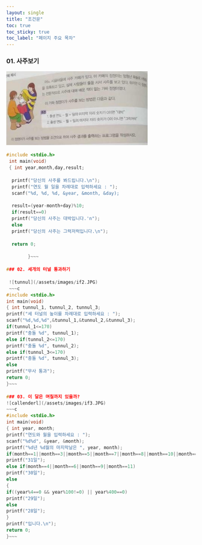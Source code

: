 ```yaml
---
layout: single
title: "조건문"
toc: true
toc_sticky: true
toc_label: "페이지 주요 목차"
---
```


### 01. 사주보기
![saju](/assets/images/if1.JPG)
~~~c
#include <stdio.h>
 int main(void)
 { int year,month,day,result;
  
  printf("당신의 사주를 봐드립니다.\n");   
  printf("연도 월 일을 차례대로 입력하세요 : ");   
  scanf("%d, %d, %d, &year, &month, &day);   
        
  result=(year-month+day)%10;   
  if(result==0)   
  printf("당신의 사주는 대박입니다.'n");   
  else   
  printf("당신의 사주는 그럭저럭입니다.\n");   
  
  return 0;   
        
        }~~~   
        
### 02. 세개의 터널 통과하기   

 ![tunnul](/assets/images/if2.JPG)   
 ~~~c   
#include <stdio.h>   
int main(void)   
{ int tunnul_1, tunnul_2, tunnul_3;   
printf("세 터널의 높이를 차례대로 입력하세요 : ");   
scanf("%d,%d,%d",&tunnul_1,&tunnul_2,&tunnul_3);   
if(tunnul_1<=170)   
printf("충돌 %d", tunnul_1);   
else if(tunnul_2<=170)    
printf("충돌 %d", tunnul_2);    
else if(tunnul_3<=170)   
printf("충돌 %d", tunnul_3);   
else   
printf("무사 통과");   
return 0;   
}~~~   

### 03. 이 달은 며칠까지 있을까?   
![callenderl](/assets/images/if3.JPG)   
~~~c   
#include <stdio.h>   
int main(void)   
{ int year, month;   
printf("연도와 월을 입력하세요 : ");   
scanf("%d%d", &year, &month);   
printf("%d년 %d월의 마지막날은 ", year, month);   
if(month==1||month==3||month==5||month==7||month==8||month==10||month==12)   
printf("31일");   
else if(month==4||month==6||month==9||month==11)   
printf("30일");   
else   
{   
if((year%4==0 && year%100!=0) || year%400==0)   
printf("29일");   
else   
printf("28일");      
}   
printf("입니다.\n");   
return 0;   
}~~~   
 
 
 
 
 
 
 
 
 
